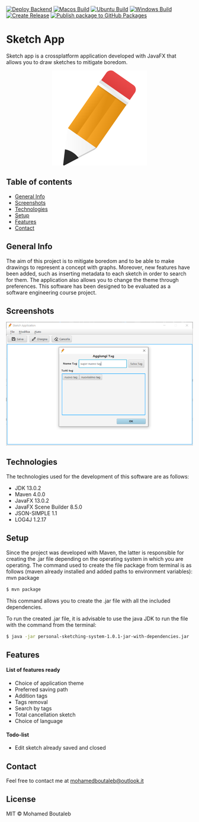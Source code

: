 [![Deploy Backend](https://github.com/m-boutaleb/Sketch-App-Desktop/actions/workflows/deploy-backend.yml/badge.svg)](https://github.com/m-boutaleb/Sketch-App-Desktop/actions/workflows/deploy-backend.yml) [![Macos Build](https://github.com/m-boutaleb/Sketch-App-Desktop/actions/workflows/build-macos.yml/badge.svg)](https://github.com/m-boutaleb/Sketch-App-Desktop/actions/workflows/build-macos.yml) [![Ubuntu Build](https://github.com/m-boutaleb/Sketch-App-Desktop/actions/workflows/ubuntu-build.yml/badge.svg)](https://github.com/m-boutaleb/Sketch-App-Desktop/actions/workflows/ubuntu-build.yml) [![Windows Build](https://github.com/m-boutaleb/Sketch-App-Desktop/actions/workflows/windows-build.yml/badge.svg)](https://github.com/m-boutaleb/Sketch-App-Desktop/actions/workflows/windows-build.yml) [![Create Release](https://github.com/m-boutaleb/Sketch-App-Desktop/actions/workflows/create-release.yml/badge.svg)](https://github.com/m-boutaleb/Sketch-App-Desktop/actions/workflows/create-release.yml) [![Publish package to GitHub Packages](https://github.com/m-boutaleb/Sketch-App-Desktop/actions/workflows/deploy.yml/badge.svg)](https://github.com/m-boutaleb/Sketch-App-Desktop/actions/workflows/deploy.yml)
# Sketch App
Sketch app is a crossplatform application developed with JavaFX that allows you to draw sketches to mitigate boredom.

<p align="center">
  <img src="./img/logo.png"/>
</p> 

## Table of contents
* [General Info](#generalinfo)
* [Screenshots](#screenshots)
* [Technologies](#technologies)
* [Setup](#setup)
* [Features](#features)
* [Contact](#contact)


## General Info
The aim of this project is to mitigate boredom and to be able to make drawings to represent a concept with graphs. Moreover, new features have been added, such as inserting metadata to each sketch in order to search for them. The application also allows you to change the theme through preferences. This software has been designed to be evaluated as a software engineering course project.

## Screenshots
<p align="center">
  <img src="./img/add-tag.png"/>
</p> 

## Technologies
The technologies used for the development of this software are as follows:
- JDK 13.0.2
- Maven 4.0.0
- JavaFX 13.0.2
- JavaFX Scene Builder 8.5.0
- JSON-SIMPLE 1.1
- LOG4J 1.2.17
 
## Setup
Since the project was developed with Maven, the latter is responsible for creating the .jar file depending on the operating system in which you are operating. The command used to create the file package from terminal is as follows (maven already installed and added paths to environment variables):
mvn package
```sh
$ mvn package
```
This command allows you to create the .jar file with all the included dependencies. 

To run the created .jar file, it is advisable to use the java JDK to run the file with the command from the terminal: 
```sh
$ java -jar personal-sketching-system-1.0.1-jar-with-dependencies.jar
```

## Features
#### List of features ready
- Choice of application theme
- Preferred saving path
- Addition tags
- Tags removal
- Search by tags
- Total cancellation sketch 
- Choice of language
 
#### Todo-list
- Edit sketch already saved and closed

## Contact
Feel free to contact me at mohamedboutaleb@outlook.it

License
----

MIT © Mohamed Boutaleb
